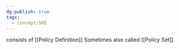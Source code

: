 ```yaml
---
dg-publish: true
tags:
  - concept/SRE
---
```

consists of [[Policy Definition]]
Sometimes also called [[Policy Set]]
